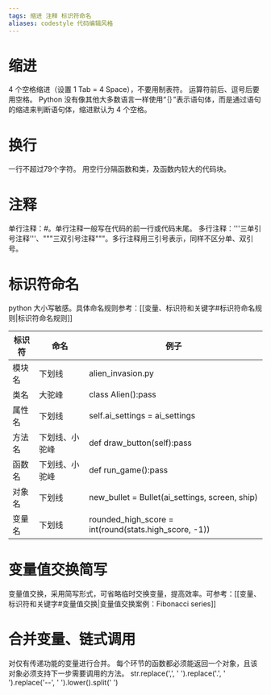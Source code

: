 ```yaml
---
tags: 缩进 注释 标识符命名
aliases: codestyle 代码编辑风格
---
```

# 缩进
4 个空格缩进（设置 1 Tab = 4 Space），不要用制表符。
运算符前后、逗号后要用空格。
Python 没有像其他大多数语言一样使用“｛｝”表示语句体，而是通过语句的缩进来判断语句体，缩进默认为 4 个空格。
# 换行
一行不超过79个字符。
用空行分隔函数和类，及函数内较大的代码块。

# 注释
单行注释：#。单行注释一般写在代码的前一行或代码末尾。
多行注释：'''三单引号注释'''、"""三双引号注释"""。多行注释用三引号表示，同样不区分单、双引号。

# 标识符命名
python 大小写敏感。具体命名规则参考：[[变量、标识符和关键字#标识符命名规则|标识符命名规则]]

| 标识符 | 命名 | 例子 |
| ----- | ---- | ---- |
| 模块名| 下划线 | alien_invasion.py |
| 类名 | 大驼峰 | class Alien():pass|
| 属性名 | 下划线 | self.ai_settings = ai_settings |
| 方法名 | 下划线、小驼峰 | def draw_button(self):pass|
| 函数名 | 下划线、小驼峰 | def run_game():pass|
| 对象名 | 下划线 | new_bullet = Bullet(ai_settings, screen, ship) |
| 变量名 | 下划线 | rounded_high_score = int(round(stats.high_score, -1)) |

# 变量值交换简写
变量值交换，采用简写形式，可省略临时交换变量，提高效率。可参考：[[变量、标识符和关键字#变量值交换|变量值交换案例：Fibonacci series]]

# 合并变量、链式调用
对仅有传递功能的变量进行合并。
每个环节的函数都必须能返回一个对象，且该对象必须支持下一步需要调用的方法。
str.replace(',', ' ').replace('.', ' ').replace('--', ' ').lower().split(' ')